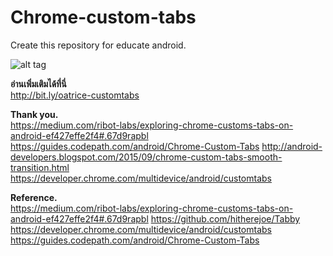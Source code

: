 # Chrome-custom-tabs
Create this repository for educate android.

![alt tag](https://oatrice.files.wordpress.com/2016/02/86e95-cct_large2b2.gif?w=712)

<B>อ่านเพิ่มเติมได้ที่นี่</B><br>
http://bit.ly/oatrice-customtabs


<B>Thank you.</B><br>
https://medium.com/ribot-labs/exploring-chrome-customs-tabs-on-android-ef427effe2f4#.67d9rapbl
https://guides.codepath.com/android/Chrome-Custom-Tabs
http://android-developers.blogspot.com/2015/09/chrome-custom-tabs-smooth-transition.html
https://developer.chrome.com/multidevice/android/customtabs

<B>Reference.</B><br>
https://medium.com/ribot-labs/exploring-chrome-customs-tabs-on-android-ef427effe2f4#.67d9rapbl
https://github.com/hitherejoe/Tabby
https://developer.chrome.com/multidevice/android/customtabs
https://guides.codepath.com/android/Chrome-Custom-Tabs
